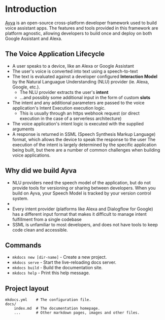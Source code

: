 # Introduction

[Ayva](https://www.refreshlabs.co/ayva) is an open-source cross-platform developer framework used to build voice assistant apps. The features and tools provided in this framework are platform agnostic, allowing developers to build once and deploy on both Google Assistant and Alexa.

## The Voice Application Lifecycle

* A user speaks to a device, like an Alexa or Google Assistant
* The user's voice is converted into text using a speech-to-text
* The text is evaluated against a developer configured __Interaction Model__ by the Natural Languague Understanding (NLU) provider (ie. Alexa, Google, etc.).
  * The NLU provider extracts the user's __intent__
  * ...and possibly some additional input in the form of custom __slots__
* The intent and any additional parameters are passed to the voice application's Intent Execution execution logic. 
  * This is usually through an https webhook request (or direct execution in the case of a serverless architecture)
* The voice application's intent logic is executed with the supplied arguments
*  A response is  returned in SSML (Speech Synthesis Markup Language) format, which allows the device to speak the response to the user
The execution of the intent is largely determined by the specific application being built, but there are a number of common challenges when building voice applications.

## Why did we build Ayva

* NLU providers need the speech model of the application, but do not provide tools for versioning or sharing between developers. When you build on Ayva, your Speech Model is tracked by your version control system.
*  
* Every intent provider (platforms like Alexa and Dialogflow for Google) has a different input format that makes it difficult to manage intent fulfillment from a single codebase
* SSML is unfamiliar to most developers, and does not have tools to keep code clean and accessible.

## Commands

* `mkdocs new [dir-name]` - Create a new project.
* `mkdocs serve` - Start the live-reloading docs server.
* `mkdocs build` - Build the documentation site.
* `mkdocs help` - Print this help message.

## Project layout

    mkdocs.yml    # The configuration file.
    docs/
        index.md  # The documentation homepage.
        ...       # Other markdown pages, images and other files.
